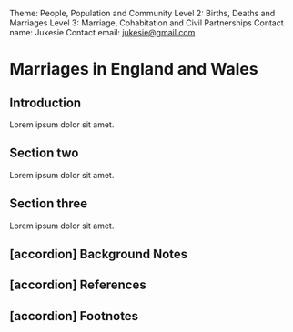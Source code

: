 Theme: People, Population and Community
Level 2: Births, Deaths and Marriages
Level 3: Marriage, Cohabitation and Civil Partnerships
Contact name: Jukesie
Contact email: jukesie@gmail.com

# Marriages in England and Wales

## Introduction

Lorem ipsum dolor sit amet.

## Section two

Lorem ipsum dolor sit amet.

## Section three

Lorem ipsum dolor sit amet.

## [accordion] Background Notes

## [accordion] References

## [accordion] Footnotes

